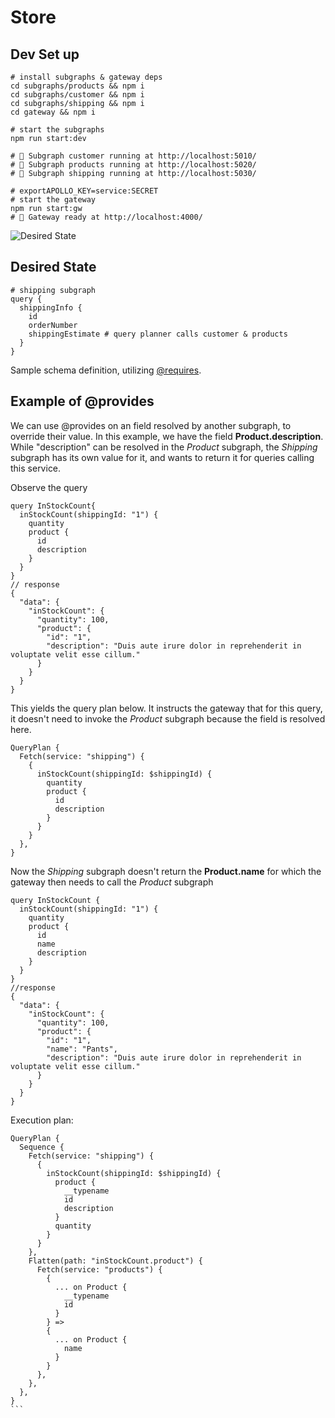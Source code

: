 # Store

## Dev Set up

```
# install subgraphs & gateway deps
cd subgraphs/products && npm i 
cd subgraphs/customer && npm i 
cd subgraphs/shipping && npm i
cd gateway && npm i 

# start the subgraphs
npm run start:dev

# 🚀 Subgraph customer running at http://localhost:5010/
# 🚀 Subgraph products running at http://localhost:5020/
# 🚀 Subgraph shipping running at http://localhost:5030/

# exportAPOLLO_KEY=service:SECRET
# start the gateway
npm run start:gw
# 🚀 Gateway ready at http://localhost:4000/
```

![Desired State](fed-2-requires.png)

## Desired State

```
# shipping subgraph
query {
  shippingInfo {
    id
    orderNumber
    shippingEstimate # query planner calls customer & products
  }
}
```

Sample schema definition, utilizing [@requires](https://www.apollographql.com/docs/federation/entities-advanced#using-requires-with-object-subfields).

## Example of @provides

We can use @provides on an field resolved by another subgraph, to override their value. In this example, we have the field **Product.description**. While "description" can be resolved in the _Product_ subgraph, the _Shipping_ subgraph has its own value for it, and wants to return it for queries calling this service.

Observe the query 
```
query InStockCount{
  inStockCount(shippingId: "1") {
    quantity
    product {
      id
      description
    }
  }
}
// response
{
  "data": {
    "inStockCount": {
      "quantity": 100,
      "product": {
        "id": "1",
        "description": "Duis aute irure dolor in reprehenderit in voluptate velit esse cillum."
      }
    }
  }
}
```

This yields the query plan below. It instructs the gateway that for this query, it doesn't need to invoke the _Product_ subgraph because the field is resolved here.

```
QueryPlan {
  Fetch(service: "shipping") {
    {
      inStockCount(shippingId: $shippingId) {
        quantity
        product {
          id
          description
        }
      }
    }
  },
}
```

Now the _Shipping_ subgraph doesn't return the **Product.name** for which the gateway then needs to call the _Product_ subgraph

```
query InStockCount {
  inStockCount(shippingId: "1") {
    quantity
    product {
      id
      name
      description
    }
  }
}
//response
{
  "data": {
    "inStockCount": {
      "quantity": 100,
      "product": {
        "id": "1",
        "name": "Pants",
        "description": "Duis aute irure dolor in reprehenderit in voluptate velit esse cillum."
      }
    }
  }
}
```

Execution plan:
````
QueryPlan {
  Sequence {
    Fetch(service: "shipping") {
      {
        inStockCount(shippingId: $shippingId) {
          product {
            __typename
            id
            description
          }
          quantity
        }
      }
    },
    Flatten(path: "inStockCount.product") {
      Fetch(service: "products") {
        {
          ... on Product {
            __typename
            id
          }
        } =>
        {
          ... on Product {
            name
          }
        }
      },
    },
  },
}
```
